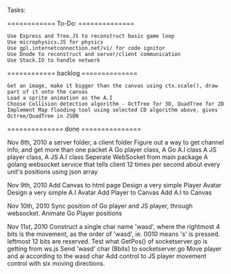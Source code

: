 Tasks:

============ To-Do:  ==============

	Use Express and Tree.JS to reconstruct basic game loop
	Use microphysics.JS for physics
	Use gpl.internetconnection.net/vi/ for code ignitor 
	Use Dnode to reconstruct and server/client communication
	Use Stock.IO to handle network

============ backlog ==============
	
	Get an image, make it bigger than the canvas using ctx.scale(), draw part of it onto the canvas
	Load a sprite animation as the A.I
	Choose Collision detection algorithm - OctTree for 3D, QuadTree for 2D
	Implement Map flooding tool using selected CD algorithm above, gives Octree/QuadTree in JSON

============== done ===============

Nov 8th, 2010
	a server folder, a client folder
	Figure out a way to get channel info, and get more than one packet
	A Go player class, A Go A.I class
	A JS player class, A JS A.I class
	Seperate WebSocket from main package
	A golang websocket service that tells client 12 times per second about every unit's positions using json array

Nov 9th, 2010
	Add Canvas to html page
	Design a very simple Player Avatar
	Design a very simple A.I Avatar
	Add Player to Canvas
	Add A.I to Canvas 

Nov 10th, 2010
	Sync position of Go player and JS player, through websocket.
	Animate Go Player positions

Nov 11st, 2010
	Construct a single char name 'wasd', where the rightmost 4 bits is the movement, as the order of 'wasd', ie. 0010 means 's' is pressed. leftmost 12 bits are reserved.
	Test what GetPos() of socketserver.go is getting from ws.js
	Send 'wasd' char (8bits) to socketserver.go
	Move player and ai according to the wasd char
	Add control to JS player movement control with six moving directions.

